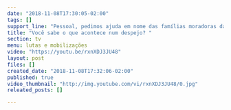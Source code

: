 ```yaml
---
date: "2018-11-08T17:30:05-02:00"
tags: []
support_line: "Pessoal, pedimos ajuda em nome das famílias moradoras da usina falida Adrianópolis. O acampamento Quilombo Campo Grande tem 20 anos de história, essas famílias não podem ser despejadas.\n#SalveQuilombo"
title: "Você sabe o que acontece num despejo? "
section: tv
menu: lutas e mobilizações
video: "https://youtu.be/rxnXDJ3JU48"
layout: post
files: []
created_date: "2018-11-08T17:32:06-02:00"
published: true
video_thumbnail: "http://img.youtube.com/vi/rxnXDJ3JU48/0.jpg"
releated_posts: []

---
```

